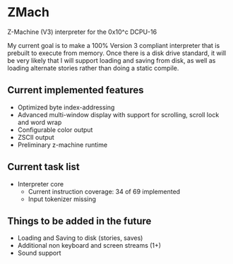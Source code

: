 ZMach
=====

Z-Machine (V3) interpreter for the 0x10^c DCPU-16

My current goal is to make a 100% Version 3 compliant interpreter 
that is prebuilt to execute from memory.  Once there is a disk
drive standard, it will be very likely that I will support loading
and saving from disk, as well as loading alternate stories rather
than doing a static compile.

Current implemented features
----------------------------
* Optimized byte index-addressing
* Advanced multi-window display with support for scrolling, scroll lock and word wrap
* Configurable color output
* ZSCII output
* Preliminary z-machine runtime

Current task list
-----------------
* Interpreter core
    * Current instruction coverage: 34 of 69 implemented
    * Input tokenizer missing

Things to be added in the future
--------------------------------
* Loading and Saving to disk (stories, saves)
* Additional non keyboard and screen streams (1+)
* Sound support

